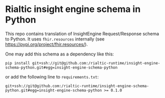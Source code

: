 # Rialtic insight engine schema in Python

This repo contains translation of InsightEngine Request/Response schema to Python.
It uses `fhir.resources` internally (see https://pypi.org/project/fhir.resources/).

One may add this schema as a dependency like this:

```
pip install git+ssh://git@github.com:/rialtic-runtime/insight-engine-schema-python.git#egg=insight-engine-schema-python
```

or add the following line to `requirements.txt`:

```
git+ssh://git@github.com:/rialtic-runtime/insight-engine-schema-python.git#egg=insight-engine-schema-python >= 0.1.0
```
